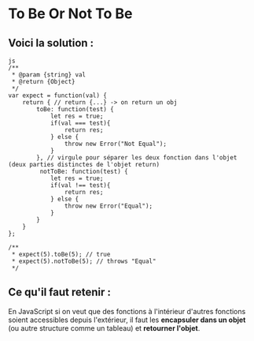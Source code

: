 # To Be Or Not To Be

## Voici la solution :

```
js
/**
 * @param {string} val
 * @return {Object}
 */
var expect = function(val) {
    return { // return {...} -> on return un obj
        toBe: function(test) {
            let res = true;
            if(val === test){
                return res;
            } else {
                throw new Error("Not Equal");
            }
        }, // virgule pour séparer les deux fonction dans l'objet (deux parties distinctes de l'objet return)
         notToBe: function(test) {
            let res = true;
            if(val !== test){
                return res;
            } else {
                throw new Error("Equal");
            }
        }
    } 
};

/**
 * expect(5).toBe(5); // true
 * expect(5).notToBe(5); // throws "Equal"
 */
```

## Ce qu'il faut retenir :

En JavaScript si on veut que des fonctions à l'intérieur d'autres fonctions soient accessibles depuis l'extérieur, il faut les **encapsuler dans un objet** (ou autre structure comme un tableau) et **retourner l'objet**.
